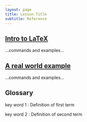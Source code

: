 ```yaml
---
layout: page
title: Lesson Title
subtitle: Reference
---
```

## [Intro to LaTeX](01-one.html)

...commands and examples...

## [A real world example](02-two.html)

...commands and examples...

## Glossary

key word 1
:   Definition of first term

key word 2
:   Definition of second term
